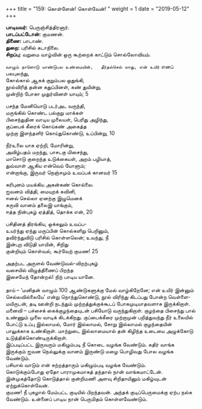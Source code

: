 ﻿+++
title = "159: கொள்ளேன்! கொள்வேன்!  "
weight = 1
date = "2019-05-12"
+++

**பாடியவர்:** பெருஞ்சித்திரனார்.  
**பாடப்பட்டோன்:** குமணன்.  
**திணை:** பாடாண்.  
**துறை:** பரிசில் கடாநிலை.  
**சிறப்பு:** வறுமை வாழ்வின் ஒரு கூற்றைக் காட்டும் சொல்லோவியம்.  
  
`வாழும் நாளொடு யாண்டுபல உண்மையின்,  
தீர்தல்செல் லாது, என் உயிர்` எனப் பலபுலந்து,  
கோல்கால் ஆகக் குறும்பல ஒதுங்கி,  
நூல்விரித் தன்ன கதுப்பினள், கண் துயின்று,  
முன்றிற் போகா முதுர்வினள் யாயும்; 5  
  
பசந்த மேனியொடு படர்அட வருந்தி,  
மருங்கில் கொண்ட பல்குறு மாக்கள்  
பிசைந்துதின வாடிய முலையள், பெரிது அழிந்து,  
குப்பைக் கீரைக் கொய்கண் அகைத்த  
முற்றா இளந்தளிர் கொய்துகொண்டு, உப்பின்று, 10  
  
நீர்உலை யாக ஏற்றி, மோரின்று,  
அவிழ்பதம் மறந்து, பாசடகு மிசைந்து,  
மாசொடு குறைந்த உடுக்கையள், அறம் பழியாத்,  
துவ்வாள் ஆகிய என்வெய் யோளும்;  
என்றாங்கு, இருவர் நெஞ்சமும் உவப்பக் கானவர் 15  
  
கரிபுனம் மயக்கிய அகன்கண் கொல்லை.  
ஐவனம் வித்தி, மையுறக் கவினி,  
ஈனல் செல்லா ஏனற்கு இழுமெனக்  
கருவி வானம் தலைஇ யாங்கும்,  
ஈத்த நின்புகழ் ஏத்தித், தொக்க என், 20  
  
பசிதினத் திரங்கிய, ஒக்கலும் உவப்ப-  
உயர்ந்து ஏந்து மருப்பின் கொல்களிறு பெறினும்,  
தவிர்ந்துவிடு பரிசில் கொள்ளலென்; உவந்து, நீ  
இன்புற விடுதி யாயின், சிறிது  
குன்றியும் கொள்வல், கூர்வேற் குமண! 25  
  
அதற்பட அருளல் வேண்டுவல்-விறற்புகழ்  
வசையில் விழுத்திணைப் பிறந்த  
இசைமேந் தோன்றல்! நிற் பாடிய யானே.  
   
தாய் – ‘மனிதன் வாழும் 100 ஆண்டுகளுக்கு மேல் வாழ்கிறேனே; என் உயிர் இன்னும் செல்லவில்லையே’ என்று நொந்துகொண்டு, நூல் விரிந்து கிடப்பது போன்ற வெள்ளை-மயிருடன், தடி ஊன்றி நடந்தும் முற்றத்துக்குக்கூடப் போகமுடியாதவளாக இருக்கிறாள்.  
மனைவி – பச்சைக் கைக்குழந்தையுடன் பசியோடு வருந்துகிறாள். குழந்தை பிசைந்து பால் உண்ணும் முலை வாடிக் கிடக்கிறது. குப்பைக்கீரை முற்றாமுன் பறித்துவந்து நீர் உலையில் போட்டு உப்பு இல்லாமல், மோர் இல்லாமல், சோறு இல்லாமல் குழந்தையின் பாலுக்காக உண்கிறாள். மாற்றுடை இல்லாமையால் தன் கிழிந்த உடையை அழுக்கோடு உடுத்திக்கொண்டிருக்கிறாள்.  
இப்படிப்பட்ட இருவரும் மகிழும்படி நீ கொடை வழங்க வேண்டும். கதிர் வாங்க இருக்கும் ஐவன நெல்லுக்கு வானம் இருண்டு மழை பொழிவது போல வழங்க வேண்டும்.  
பசியால் வாடும் என் சுற்றத்தாரும் மகிழும்படி வழங்க வேண்டும்.  
கொடுக்கும்போது ஏதோ பாராமுகமாகத் தந்தால் நான் வாங்கமாட்டேன்.  
இன்முகத்தோடு கொடுத்தால் குன்றிமணி அளவு சிறிதாயினும் மகிழ்வுடன் ஏற்றுக்கொள்வேன்.  
குமண! நீ புகழால் மேம்பட்ட குடியில் பிறந்தவன். அந்தக் குடிப்பெருமைக்கு ஏற்ப நல்க வேண்டும். உன்னைப் பாடிய நான் பெருமிதம் கொள்ளவேண்டும்.  
